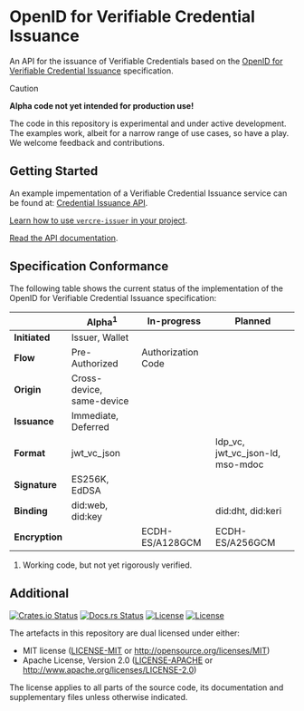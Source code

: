 # OpenID for Verifiable Credential Issuance

An API for the issuance of Verifiable Credentials based on the [OpenID for Verifiable Credential Issuance] specification.

> [!CAUTION]
>
> **Alpha code not yet intended for production use!**
>
> The code in this repository is experimental and under active development. The examples work, albeit for a narrow range of use cases, so have a play. We welcome feedback and contributions.

## Getting Started

An example impementation of a Verifiable Credential Issuance service can be found at: [Credential Issuance API](./examples/issuance).

[Learn how to use `vercre-issuer` in your project](https://vercre.io/issuance).

[Read the API documentation](https://docs.rs/vercre-issuer).

## Specification Conformance

The following table shows the current status of the implementation of the OpenID for 
Verifiable Credential Issuance specification:

|                | Alpha<sup>1</sup>         | In-progress        | Planned                          |
| -------------- | ------------------------- | ------------------ | -------------------------------- |
| **Initiated**  | Issuer, Wallet            |                    |                                  |
| **Flow**       | Pre-Authorized            | Authorization Code |                                  |
| **Origin**     | Cross-device, same-device |                    |                                  |
| **Issuance**   | Immediate, Deferred       |                    |                                  |
| **Format**     | jwt_vc_json               |                    | ldp_vc, jwt_vc_json-ld, mso-mdoc |
| **Signature**  | ES256K, EdDSA             |                    |                                  |
| **Binding**    | did:web, did:key          |                    | did:dht, did:keri                |
| **Encryption** |                           | ECDH-ES/A128GCM    | ECDH-ES/A256GCM                  |

1. Working code, but not yet rigorously verified.

## Additional

[![Crates.io Status](https://img.shields.io/crates/v/vercre-vci.svg)](https://crates.io/crates/vercre-vci)
[![Docs.rs Status](https://docs.rs/vercre-vci/badge.svg)](https://docs.rs/vercre-vci/)
[![License](https://img.shields.io/badge/license-MIT-blue.svg)](./LICENSE-MIT)
[![License](https://img.shields.io/badge/license-Apache-blue.svg)](./LICENSE-APACHE)

<!-- The [changelog][CHANGES] is used to record a summary of changes between releases. A more granular
record of changes can be found in the commit history. -->

The artefacts in this repository are dual licensed under either:

- MIT license ([LICENSE-MIT] or <http://opensource.org/licenses/MIT>)
- Apache License, Version 2.0 ([LICENSE-APACHE] or <http://www.apache.org/licenses/LICENSE-2.0>)

The license applies to all parts of the source code, its documentation and supplementary files
unless otherwise indicated.

[OpenID for Verifiable Credential Issuance]: <https://openid.net/specs/openid-4-verifiable-credential-issuance-1_0.html>
[LICENSE-MIT]: LICENSE-MIT
[LICENSE-APACHE]: LICENSE-APACHE
<!-- [CHANGES]: CHANGELOG.md -->
